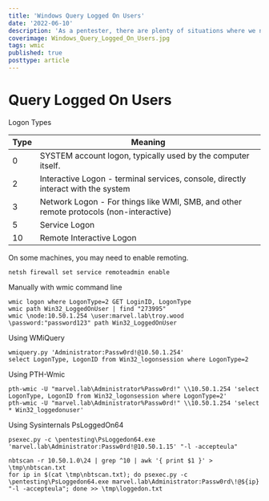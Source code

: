 ```yaml
---
title: 'Windows Query Logged On Users'
date: '2022-06-10'
description: 'As a pentester, there are plenty of situations where we need to view who is logged on to a given computer remotely. Often we not only need to check who is logged on interactively at the console but also who is connected remotely via a Remote Desktop Connection. This article will discuss server non-invasive ways of doing this.'
coverimage: Windows_Query_Logged_On_Users.jpg
tags: wmic
published: true
posttype: article
---
```


# Query Logged On Users

Logon Types

| Type | Meaning |
| --- | --- |
| 0 | SYSTEM account logon, typically used by the computer itself. |
| 2 | Interactive Logon - terminal services, console, directly interact with the system |
| 3 | Network Logon - For things like WMI, SMB, and other remote protocols (non-interactive) |
| 5 | Service Logon |
| 10 | Remote Interactive Logon |

On some machines, you may need to enable remoting.

```
netsh firewall set service remoteadmin enable
```

Manually with wmic command line

```
wmic logon where LogonType=2 GET LoginID, LogonType
wmic path Win32_LoggedOnUser | find "273995"
wmic \node:10.50.1.254 \user:marvel.lab\troy.wood \password:"password123" path Win32_LoggedOnUser
```

Using WMiQuery

```
wmiquery.py 'Administrator:Passw0rd!@10.50.1.254'
select LogonType, LogonID from Win32_logonsession where LogonType=2
```

Using PTH-Wmic

```
pth-wmic -U "marvel.lab\Administrator%Passw0rd!" \\10.50.1.254 'select LogonType, LogonID from Win32_logonsession where LogonType=2'
pth-wmic -U "marvel.lab\Administrator%Passw0rd!" \\10.50.1.254 'select * Win32_loggedonuser'
```

Using Sysinternals PsLoggedOn64

```
psexec.py -c \pentesting\PsLoggedon64.exe 'marvel.lab\Administrator:Passw0rd!@10.50.1.15' "-l -accepteula"
```

```
nbtscan -r 10.50.1.0\24 | grep ^10 | awk '{ print $1 }' > \tmp\nbtscan.txt
for ip in $(cat \tmp\nbtscan.txt); do psexec.py -c \pentesting\PsLoggedon64.exe marvel.lab\Administrator:Passw0rd\!@${ip} "-l -accepteula"; done >> \tmp\loggedon.txt
```